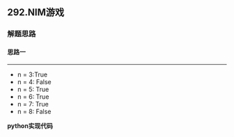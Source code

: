 ## 292.NIM游戏
### 解题思路
#### 思路一
****
- n = 3:True
- n = 4: False
- n = 5: True
- n = 6: True
- n = 7: True
- n = 8: False

**python实现代码**
```


```

